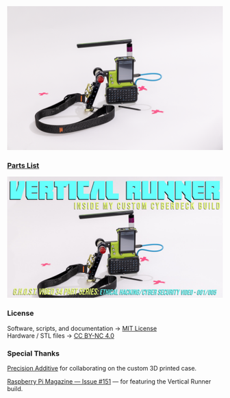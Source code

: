 ![Vertical Runner](https://raw.githubusercontent.com/l3ssth4nz3r0k00L/vertical-runner/main/media/VERTICAL%20RUNNER%20HERO.png)

### [Parts List](docs/PARTS.md)

[![Watch the Video](media/VERTICAL%20RUNNER_THUMBNAIL_V02.jpg)](https://youtu.be/4KMmvdXOdMg?si=A4kVkTU88de121oV)

### License

Software, scripts, and documentation → [MIT License](LICENSE)  
Hardware / STL files → [CC BY-NC 4.0](LICENSE-HARDWARE)

### Special Thanks

 [Precision Additive](https://www.precision-additive.com/) for collaborating on the custom 3D printed case.
 
[Raspberry Pi Magazine — Issue #151](https://magpi.raspberrypi.com/issues/151) — for featuring the Vertical Runner build.
